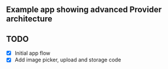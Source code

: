 ## Example app showing advanced Provider architecture

## TODO

- [x] Initial app flow
- [x] Add image picker, upload and storage code
